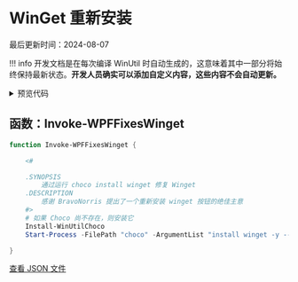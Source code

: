 # WinGet 重新安装

最后更新时间：2024-08-07


!!! info
     开发文档是在每次编译 WinUtil 时自动生成的，这意味着其中一部分将始终保持最新状态。**开发人员确实可以添加自定义内容，这些内容不会自动更新。**


<!-- BEGIN CUSTOM CONTENT -->

<!-- END CUSTOM CONTENT -->

<details>
<summary>预览代码</summary>

```json
{
  "Content": "WinGet Reinstall",
  "category": "Fixes",
  "panel": "1",
  "Order": "a044_",
  "Type": "Button",
  "ButtonWidth": "300",
  "link": "https://christitustech.github.io/winutil/dev/features/Fixes/Winget"
}
```

</details>

## 函数：Invoke-WPFFixesWinget

```powershell
function Invoke-WPFFixesWinget {

    <#

    .SYNOPSIS
        通过运行 choco install winget 修复 Winget
    .DESCRIPTION
        感谢 BravoNorris 提出了一个重新安装 winget 按钮的绝佳主意
    #>
    # 如果 Choco 尚不存在，则安装它
    Install-WinUtilChoco
    Start-Process -FilePath "choco" -ArgumentList "install winget -y --force" -NoNewWindow -Wait

}

```


<!-- BEGIN SECOND CUSTOM CONTENT -->

<!-- END SECOND CUSTOM CONTENT -->


[查看 JSON 文件](https://github.com/ChrisTitusTech/winutil/tree/main/config/feature.json)
